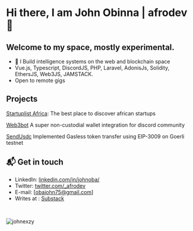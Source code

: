 # Hi there, I am John Obinna | afrodev👋
## Welcome to my space, mostly experimental. 

- 🏢 I Build intelligence systems on the web and blockchain space
- Vue.js, Typescript, DiscordJS, PHP, Laravel, AdonisJs, Solidity, EthersJS, Web3JS, JAMSTACK.
- Open to remote gigs

## Projects
<p><a href="https://startuplist.africa" target="_blank">Startuplist Africa</a>: The best place to discover african startups</p>
<p><a href="https://web3bot.gg" target="_blank">Web3bot</a> A super non-custodial wallet integration for discord community</p>
<p><a href="https://sendusdc.surge.sh" target="_blank">SendUsdc</a> Implemented Gasless token transfer using EIP-3009 on Goerli testnet </p>

## 📬 Get in touch

- LinkedIn: [linkedin.com/in/johnoba/][1]
- Twitter: [twitter.com/_afrodev][2]
- E-mail: [obajohn75@gmail.com]
- Writes at : [Substack][3]
<br/>
<p align="left"> <img src="https://komarev.com/ghpvc/?username=johnexzy&label=Profile%20views&color=0e75b6&style=flat" alt="johnexzy" /> </p>

[1]: https://www.linkedin.com/in/johnoba/
[2]: https://twitter.com/intent/follow?screen_name=_afrodev
[3]: https://johnoba.substack.com

